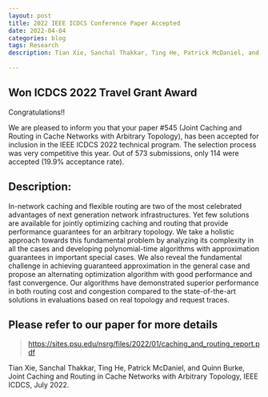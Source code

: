 ```yaml
---
layout: post
title: 2022 IEEE ICDCS Conference Paper Accepted
date: 2022-04-04
categories: blog
tags: Research
description: Tian Xie, Sanchal Thakkar, Ting He, Patrick McDaniel, and Quinn Burke, Joint Caching and Routing in Cache Networks with Arbitrary Topology, IEEE ICDCS, July 2022.
 
---
```


## Won ICDCS 2022 Travel Grant Award
Congratulations!!

We are pleased to inform you that your paper #545 (Joint Caching and Routing in Cache Networks with Arbitrary Topology), has been accepted for inclusion in the IEEE ICDCS 2022 technical program. The selection process was very competitive this year. Out of 573 submissions, only 114 were accepted (19.9% acceptance rate).

## Description:
In-network caching and flexible routing are two of the most celebrated advantages of next generation network infrastructures. Yet few solutions are available for jointly optimizing caching and routing that provide performance guarantees for an arbitrary topology. We take a holistic approach towards this fundamental problem by analyzing its complexity in all the cases and developing polynomial-time algorithms with approximation guarantees in important special cases. We also reveal the fundamental challenge in achieving guaranteed approximation in the general case and propose an alternating optimization algorithm with good performance and fast convergence. Our algorithms have demonstrated superior performance in both routing cost and congestion compared to the state-of-the-art solutions in evaluations based on real topology and request traces.

## Please refer to our paper for more details
> https://sites.psu.edu/nsrg/files/2022/01/caching_and_routing_report.pdf

Tian Xie, Sanchal Thakkar, Ting He, Patrick McDaniel, and Quinn Burke, Joint Caching and Routing in Cache Networks with Arbitrary Topology, IEEE ICDCS, July 2022.